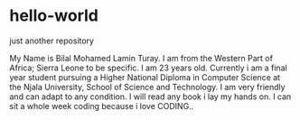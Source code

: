 # hello-world
just another repository

My Name is Bilal Mohamed Lamin Turay. I am from the Western Part of Africa; Sierra Leone to be specific.
I am 23 years old. Currently i am a final year student pursuing a Higher National Diploma in Computer Science at the Njala University, School of Science and Technology.
I am very friendly and can adapt to any condition. I will read any book i lay my hands on.
I can sit a whole week coding because i love CODING..
